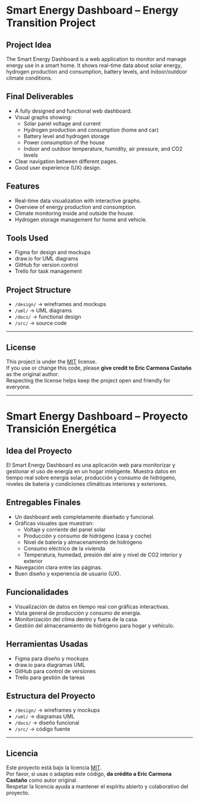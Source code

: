 # Smart Energy Dashboard – Energy Transition Project

## Project Idea

The Smart Energy Dashboard is a web application to monitor and manage energy use in a smart home. It shows real-time data about solar energy, hydrogen production and consumption, battery levels, and indoor/outdoor climate conditions.

## Final Deliverables

- A fully designed and functional web dashboard.
- Visual graphs showing:
  - Solar panel voltage and current
  - Hydrogen production and consumption (home and car)
  - Battery level and hydrogen storage
  - Power consumption of the house
  - Indoor and outdoor temperature, humidity, air pressure, and CO2 levels
- Clear navigation between different pages.
- Good user experience (UX) design.

## Features

- Real-time data visualization with interactive graphs.
- Overview of energy production and consumption.
- Climate monitoring inside and outside the house.
- Hydrogen storage management for home and vehicle.

## Tools Used

- Figma for design and mockups  
- draw.io for UML diagrams  
- GitHub for version control  
- Trello for task management  

## Project Structure

- `/design/` → wireframes and mockups  
- `/uml/` → UML diagrams  
- `/docs/` → functional design  
- `/src/` → source code  

---

## License

This project is under the [MIT](./LICENSE) license.  
If you use or change this code, please **give credit to Eric Carmona Castaño** as the original author.  
Respecting the license helps keep the project open and friendly for everyone.



---------------------------------------------------


# Smart Energy Dashboard – Proyecto Transición Energética

## Idea del Proyecto

El Smart Energy Dashboard es una aplicación web para monitorizar y gestionar el uso de energía en un hogar inteligente. Muestra datos en tiempo real sobre energía solar, producción y consumo de hidrógeno, niveles de batería y condiciones climáticas interiores y exteriores.

## Entregables Finales

- Un dashboard web completamente diseñado y funcional.  
- Gráficas visuales que muestran:  
  - Voltaje y corriente del panel solar  
  - Producción y consumo de hidrógeno (casa y coche)  
  - Nivel de batería y almacenamiento de hidrógeno  
  - Consumo eléctrico de la vivienda  
  - Temperatura, humedad, presión del aire y nivel de CO2 interior y exterior  
- Navegación clara entre las páginas.  
- Buen diseño y experiencia de usuario (UX).

## Funcionalidades

- Visualización de datos en tiempo real con gráficas interactivas.  
- Vista general de producción y consumo de energía.  
- Monitorización del clima dentro y fuera de la casa.  
- Gestión del almacenamiento de hidrógeno para hogar y vehículo.

## Herramientas Usadas

- Figma para diseño y mockups  
- draw.io para diagramas UML  
- GitHub para control de versiones  
- Trello para gestión de tareas  

## Estructura del Proyecto

- `/design/` → wireframes y mockups  
- `/uml/` → diagramas UML  
- `/docs/` → diseño funcional  
- `/src/` → código fuente  

---

## Licencia

Este proyecto está bajo la licencia [MIT](./LICENSE).  
Por favor, si usas o adaptas este código, **da crédito a Eric Carmona Castaño** como autor original.  
Respetar la licencia ayuda a mantener el espíritu abierto y colaborativo del proyecto.


